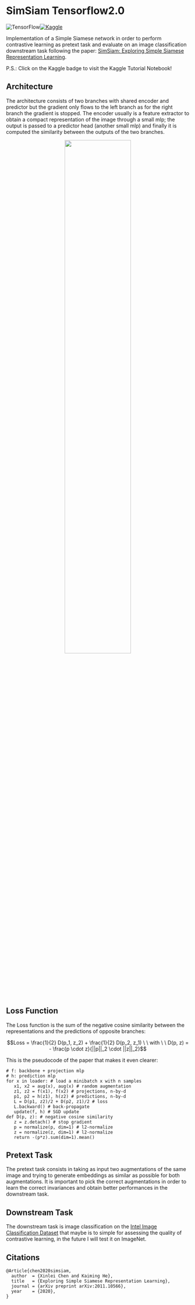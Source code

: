 # SimSiam Tensorflow2.0 
![TensorFlow](https://img.shields.io/badge/TensorFlow-%23FF6F00.svg?style=for-the-badge&logo=TensorFlow&logoColor=white)[![Kaggle](https://img.shields.io/badge/kaggle_notebook-20BEFF?style=for-the-badge&logo=googlecolab&logoColor=white)](https://www.kaggle.com/code/santurini/simsiam-contrastive-learning-tensorflow)

Implementation of a Simple Siamese network in order to perform contrastive learning as pretext task and evaluate on an image classification downstream task following the paper: [SimSiam: Exploring Simple Siamese Representation Learning](https://arxiv.org/abs/2011.10566).

P.S.: Click on the Kaggle badge to visit the Kaggle Tutorial Notebook!

## Architecture

The architecture consists of two branches with shared encoder and predictor but the gradient only flows to the left branch as for the right branch the gradient is stopped.
The encoder usually is a feature extractor to obtain a compact representation of the image through a small mlp; the output is passed to a predictor head (another small mlp) and finally it is computed the similarity between the outputs of the two branches.

<div align="center">
  <img src="https://user-images.githubusercontent.com/91251307/215079798-efccb85b-a52a-4214-8792-5b13cb2af541.png" width="60%"/>
</div>

## Loss Function

The Loss function is the sum of the negative cosine similarity between the representations and the predictions of opposite branches:

$$Loss = \frac{1}{2} D(p_1, z_2) +  \frac{1}{2} D(p_2, z_1) \ \ with \ \ D(p, z) = - \frac{p \cdot z}{||p||_2 \cdot ||z||_2}$$

This is the pseudocode of the paper that makes it even clearer:
```
# f: backbone + projection mlp
# h: prediction mlp
for x in loader: # load a minibatch x with n samples
   x1, x2 = aug(x), aug(x) # random augmentation
   z1, z2 = f(x1), f(x2) # projections, n-by-d
   p1, p2 = h(z1), h(z2) # predictions, n-by-d
   L = D(p1, z2)/2 + D(p2, z1)/2 # loss
   L.backward() # back-propagate
   update(f, h) # SGD update
def D(p, z): # negative cosine similarity
   z = z.detach() # stop gradient
   p = normalize(p, dim=1) # l2-normalize
   z = normalize(z, dim=1) # l2-normalize
   return -(p*z).sum(dim=1).mean()
```

## Pretext Task

The pretext task consists in taking as input two augmentations of the same image and trying to generate embeddings as similar as possible for both augmentations. It is important to pick the correct augmentations in order to learn the correct invariances and obtain better performances in the downstream task.

## Downstream Task

The downstream task is image classification on the [Intel Image Classification Dataset](https://www.kaggle.com/datasets/puneet6060/intel-image-classification) that maybe is to simple for assessing the quality of contrastive learning, in the future I will test it on ImageNet.

## Citations
```
@Article{chen2020simsiam,
  author  = {Xinlei Chen and Kaiming He},
  title   = {Exploring Simple Siamese Representation Learning},
  journal = {arXiv preprint arXiv:2011.10566},
  year    = {2020},
}
```
